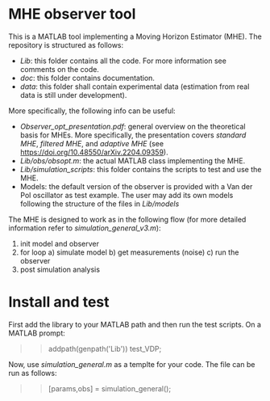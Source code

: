 # MHE observer tool
This is a MATLAB tool implementing a Moving Horizon Estimator (MHE). The repository is structured as follows: 
 
- *Lib*: this folder contains all the code. For more information see comments on the code.
- *doc*: this folder contains documentation. 
- *data*: this folder shall contain experimental data (estimation from real data is still under development).

More specifically, the following info can be useful:

- *Observer_opt_presentation.pdf*: general overview on the theoretical basis for MHEs. More specifically, the presentation covers _standard MHE_, _filtered MHE_, and _adaptive MHE_ (see https://doi.org/10.48550/arXiv.2204.09359).
- *Lib/obs/obsopt.m*: the actual MATLAB class implementing the MHE.
- *Lib/simulation_scripts*: this folder contains the scripts to test and use the MHE.
- Models: the default version of the observer is provided with a Van der Pol oscillator as test example. The user may add its own models following the structure of the files in *Lib/models*

The MHE is designed to work as in the following flow (for more detailed information refer to *simulation_general_v3.m*): 

1) init model and observer
2) for loop
	a) simulate model
	b) get measurements (noise)
	c) run the observer
3) post simulation analysis


# Install and test

First add the library to your MATLAB path and then run the test scripts. On a MATLAB prompt:
>> addpath(genpath('Lib'))
>> test_VDP;

Now, use *simulation_general.m* as a templte for your code. The file can be run as follows:
>> [params,obs] = simulation_general();


